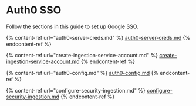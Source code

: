 # Auth0 SSO

Follow the sections in this guide to set up Google SSO.

{% content-ref url="auth0-server-creds.md" %}
[auth0-server-creds.md](auth0-server-creds.md)
{% endcontent-ref %}

{% content-ref url="create-ingestion-service-account.md" %}
[create-ingestion-service-account.md](create-ingestion-service-account.md)
{% endcontent-ref %}

{% content-ref url="auth0-config.md" %}
[auth0-config.md](auth0-config.md)
{% endcontent-ref %}

{% content-ref url="configure-security-ingestion.md" %}
[configure-security-ingestion.md](configure-security-ingestion.md)
{% endcontent-ref %}
